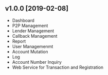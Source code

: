 v1.0.0 [2019-02-08]
-------------------

- Dashboard
- P2P Management
- Lender Management
- Callback Management
- Report
- User Managemenmt
- Account Mutation
- Log
- Account Number Inquiry
- Web Service for Transaction and Registration